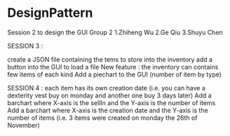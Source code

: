 # DesignPattern
Session 2 to design the GUI
Group 2
1.Zhiheng Wu
2.Ge Qiu
3.Shuyu Chen

SESSION 3 :

create a JSON file containing the tems to store into the inventory
add a button into the GUI to load a file
New feature : the inventory can contains few items of each kind
Add a piechart to the GUI (number of item by type)

SESSION 4 :
each item has its own creation date (i.e. you can have a dexterity vest buy on monday and another one buy 3 days later)
Add a barchart where X-axis is the sellIn and the Y-axis is the number of items
Add a barchart where X-axis is the creation date and the Y-axis is the number of items (i.e. 3 items were created on monday the 26th of November)
